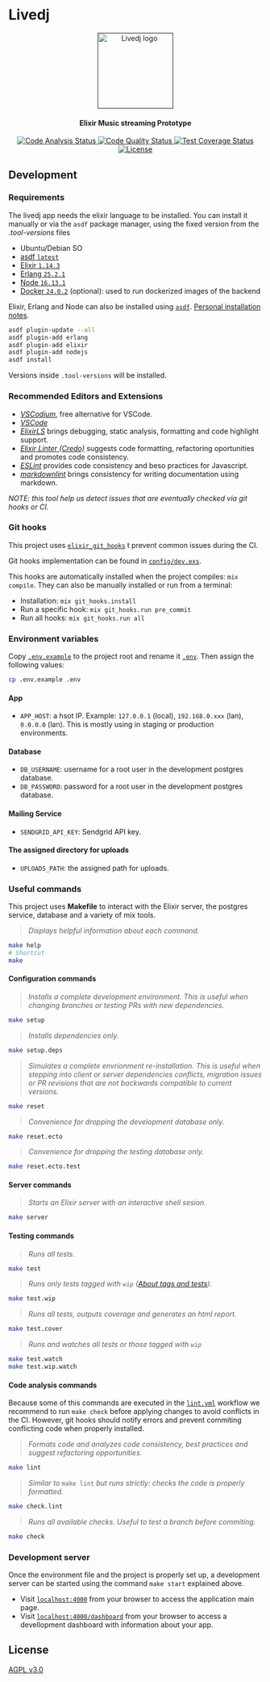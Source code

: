 # Livedj

<p align="center">
  <a
    href=""
    target="_blank" rel="noopener noreferrer"
  >
    <img
      width="150px" src="logo.svg"
      alt="Livedj logo"
    />
  </a>
</p>

<h4 align="center">
  Elixir Music streaming Prototype
</h4>

<p align="center" style="margin-top: 14px;">
  <a href="https://github.com/sgobotta/livedj/actions/workflows/ci.yml">
    <img
      src="https://github.com/sgobotta/livedj/actions/workflows/ci.yml/badge.svg"
      alt="Code Analysis Status"
    >
  </a>
  <a
    href="https://www.codacy.com/gh/sgobotta/livedj/dashboard?utm_source=github.com&amp;utm_medium=referral&amp;utm_content=sgobotta/livedj&amp;utm_campaign=Badge_Grade"
  >
    <img
      src="https://app.codacy.com/project/badge/Grade/3e15a3b02af74d50b9b1be071ebb9110"
      alt="Code Quality Status"
      />
  </a>
  <a href="https://coveralls.io/github/sgobotta/livedj">
    <img
      src="https://coveralls.io/repos/github/sgobotta/livedj/badge.svg"
      alt="Test Coverage Status"
    />
  </a>
  <a href="https://github.com/sgobotta/livedj/blob/main/LICENSE">
    <img
      src="https://img.shields.io/badge/License-GPL%20v3-white.svg"
      alt="License"
    >
  </a>
</p>

## Development

### Requirements

The livedj app needs the elixir language to be installed. You can install it manually or via the `asdf` package manager, using the fixed version from the *.tool-versions* files

+ Ubuntu/Debian SO
+ [asdf `latest`](https://asdf-vm.com/guide/getting-started.html#_2-download-asdf)
+ [Elixir `1.14.3`](https://elixir-lang.org/install.html)
+ [Erlang `25.2.1`](https://erlang.org/doc/installation_guide/users_guide.html)
+ [Node `16.13.1`](https://nodejs.org/es/)
+ [Docker `24.0.2`](https://docs.docker.com/desktop/install/ubuntu/) (optional): used to run dockerized images of the backend

Elixir, Erlang and Node can also be installed using [`asdf`](https://asdf-vm.com/#/core-manage-asdf?id=install). [Personal installation notes](https://gist.github.com/sgobotta/514a3e452f7bc37c558fc93a2768ccd2).

 ```bash
 asdf plugin-update --all
 asdf plugin-add erlang
 asdf plugin-add elixir
 asdf plugin-add nodejs
 asdf install
 ```

Versions inside `.tool-versions` will be installed.

### Recommended Editors and Extensions

+ [*VSCodium*](https://vscodium.com/#install), free alternative for VSCode.
+ [*VSCode*](https://code.visualstudio.com/Download)
+ [*ElixirLS*](https://marketplace.visualstudio.com/items?itemName=JakeBecker.elixir-ls) brings debugging, static analysis, formatting and code highlight support.
+ [*Elixir Linter (Credo)*](https://marketplace.visualstudio.com/items?itemName=pantajoe.vscode-elixir-credo) suggests code formatting, refactoring oportunities and promotes code consistency.
+ [*ESLint*](https://marketplace.visualstudio.com/items?itemName=dbaeumer.vscode-eslint) provides code consistency and beso practices for Javascript.
+ [*markdownlint*](https://marketplace.visualstudio.com/items?itemName=DavidAnson.vscode-markdownlint) brings consistency for writing documentation using markdown.

*NOTE: this tool help us detect issues that are eventually checked via git hooks or CI.*

### Git hooks

This project uses [`elixir_git_hooks`](https://github.com/qgadrian/elixir_git_hooks) t prevent common issues during the CI.

Git hooks implementation can be found in [`config/dev.exs`](config/dev.exs).

This hooks are automatically installed when the project compiles: `mix compile`. They can also be manually installed or run from a terminal:

+ Installation: `mix git_hooks.install`
+ Run a specific hook: `mix git_hooks.run pre_commit`
+ Run all hooks: `mix git_hooks.run all`

### Environment variables

Copy [`.env.example`](.env.example) to the project root and rename it [`.env`](.env). Then assign the following values:

```bash
cp .env.example .env
```

#### App

+ `APP_HOST`: a hsot IP. Example: `127.0.0.1` (local), `192.168.0.xxx` (lan), `0.0.0.0` (lan). This is mostly using in staging or production environments.

#### Database

+ `DB_USERNAME`: username for a root user in the development postgres database.
+ `DB_PASSWORD`: password for a root user in the development postgres database.

#### Mailing Service

+ `SENDGRID_API_KEY`: Sendgrid API key.

#### The assigned directory for uploads

+ `UPLOADS_PATH`: the assigned path for uploads.

### Useful commands

This project uses **Makefile** to interact with the Elixir server, the postgres service, database and a variety of mix tools.

> *Displays helpful information about each command.*

```bash
make help
# Shortcut
make
```

#### Configuration commands

> *Installs a complete development environment. This is useful when changing branches or testing PRs with new dependencies.*

```bash
make setup
```

> *Installs dependencies only.*

```bash
make setup.deps
```

> *Simulates a complete envrionment re-installation. This is useful when stepping into client or server dependencies conflicts, migration issues or PR revisions that are not backwards compatible to current versions.*

```bash
make reset
```

> *Convenience for dropping the development database only.*

```bash
make reset.ecto
```

> *Convenience for dropping the testing database only.*

```bash
make reset.ecto.test
```

#### Server commands

> *Starts an Elixir server with an interactive shell sesion.*

```bash
make server
```

#### Testing commands

> *Runs all tests.*

```bash
make test
```

> *Runs only tests tagged with `wip` ([About tags and tests](https://hexdocs.pm/phoenix/testing.html#running-tests-using-tags)).*

```bash
make test.wip
```

> *Runs all tests, outputs coverage and generates an html report.*

```bash
make test.cover
```

> *Runs and watches all tests or those tagged with `wip`*

```bash
make test.watch
make test.wip.watch
```

#### Code analysis commands

Because some of this commands are executed in the [`lint.yml`](.github/workflows.lint.yml) workflow we recommend to run `make check` before applying changes to avoid conflicts in the CI. However, git hooks should notify errors and prevent commiting conflicting code when properly installed.

> *Formats code and analyzes code consistency, best practices and suggest refactoring opportunities.*

```bash
make lint
```

> *Similar to* `make lint` *but runs strictly: checks the code is properly formatted.*

```bash
make check.lint
```

> *Runs all available checks. Useful to test a branch before commiting.*

```bash
make check
```

### Development server

Once the environment file and the project is properly set up, a development server can be started using the command `make start` explained above.

+ Visit [`localhost:4000`](http://localhost:4000) from your browser to access the application main page.
+ Visit [`localhost:4000/dashboard`](http://localhost:4000/dashboard/home) from your browser to access a devellopment dashboard with information about your app.

## License

[AGPL v3.0](./LICENSE)
